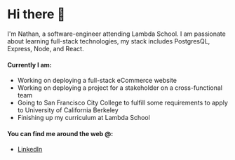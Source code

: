 # Hi there 👋
I'm Nathan, a software-engineer attending Lambda School. I am passionate about learning full-stack technologies, my stack includes PostgresQL, Express, Node, and React.

#### Currently I am:
- Working on deploying a full-stack eCommerce website
- Working on deploying a project for a stakeholder on a cross-functional team
- Going to San Francisco City College to fulfill some requirements to apply to University of California Berkeley
- Finishing up my curriculum at Lambda School

#### You can find me around the web @:
- <a href='https://www.linkedin.com/in/nathan-howland-3611241a6/'>LinkedIn</a>

<!--
**NateyLB/NateyLB** is a ✨ _special_ ✨ repository because its `README.md` (this file) appears on your GitHub profile.

Here are some ideas to get you started:

- 🔭 I’m currently working on ...
- 🌱 I’m currently learning ...
- 👯 I’m looking to collaborate on ...
- 🤔 I’m looking for help with ...
- 💬 Ask me about ...
- 📫 How to reach me: ...
- 😄 Pronouns: ...
- ⚡ Fun fact: ...
-->
